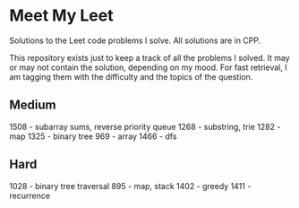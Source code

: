 # Meet My Leet
Solutions to the Leet code problems I solve. All solutions are in CPP.

This repository exists just to keep a track of all the problems I solved. It may or may not contain the solution, depending on my mood. For fast retrieval, I am tagging them with the difficulty and the topics of the question.

## Medium

1508 - subarray sums, reverse priority queue
1268 - substring, trie
1282 - map
1325 - binary tree
969  - array
1466 - dfs

## Hard

1028 - binary tree traversal
895  - map, stack
1402 - greedy
1411 - recurrence 